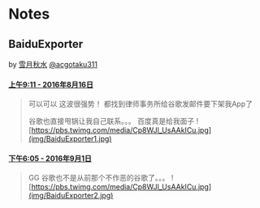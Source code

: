 # Notes

## BaiduExporter

by [雪月秋水](https://blog.icehoney.me/)
[@acgotaku311](https://twitter.com/acgotaku311)

#### [上午9:11 - 2016年8月16日](https://twitter.com/acgotaku311/status/765355167529234432)

> 可以可以 这波很强势！
> 都找到律师事务所给谷歌发邮件要下架我App了
>
> 谷歌也直接甩锅让我自己联系。。。  百度真是给我面子
> ![https://pbs.twimg.com/media/Cp8WJl_UsAAkICu.jpg](img/BaiduExporter1.jpg)


#### [下午6:05 - 2016年9月1日](https://twitter.com/acgotaku311/status/771287819604074500)

> GG  谷歌也不是从前那个不作恶的谷歌了。。。
> ![https://pbs.twimg.com/media/Cp8WJl_UsAAkICu.jpg](img/BaiduExporter2.jpg)

